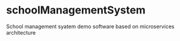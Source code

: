 # schoolManagementSystem
School management syatem demo software based on microservices architecture
